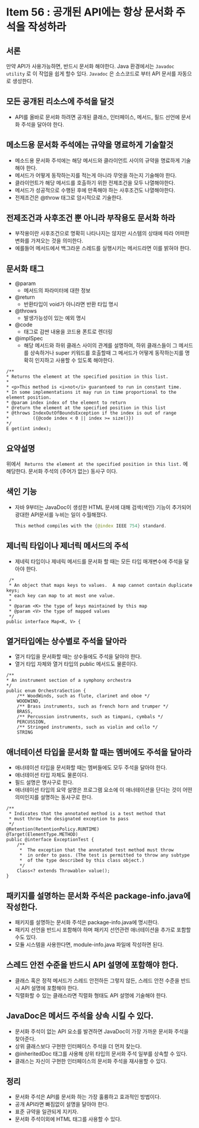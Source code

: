 # Item 56 : 공개된 API에는 항상 문서화 주석을 작성하라

## 서론

만약 API가 사용가능하면, 반드시 문서화 해야한다. Java 환경에서는 ```Javadoc utility``` 로 이 작업을 쉽게 할수 있다. ```Javadoc``` 은 소스코드로 부터 API 문서를 자동으로 생성한다. 

## 모든 공개된 리소스에 주석을 달것

- API를 올바로 문서화 하려면 공개된 클래스, 인터페이스, 메서드, 필드 선언에 문서화 주석을 달아야 한다.

## 메소드용 문서화 주석에는 규약을 명료하게 기술할것

- 메소드용 문서화 주석에는 해당 메서드와 클라이언트 사이의 규약을 명료하게 기술해야 한다.
- 메서드가 어떻게 동작하는지를 적는게 아니라 무엇을 하는지 기술해야 한다.
- 클라이언트가 해당 메서드를 호출하기 위한 전제조건을 모두 나열해야한다.
- 메서드가 성공적으로 수행된 후에 만족해야 하는 사후조건도 나열해야한다.
- 전제조건은 @throw 태그로 암시적으로 기술한다.

## 전제조건과 사후조건 뿐 아니라 부작용도 문서화 하라

- 부작용이란 사후조건으로 명확히 나타나지는 않지만 시스템의 상태에 따라 어떠한 변화를 가져오는 것을 의미한다.
- 예를들어 메서드에서 백그라운 스레드를 실행시키는 메서드라면 이를 밝혀야 한다.

## 문서화 태그

- @param
  - 메서드의 파라미터에 대한 정보
- @return
  - 반환타입이 void가 아니라면 반환 타입 명시
- @throws
  - 발생가능성이 있는 예외 명시
- @code
  - 태그로 감싼 내용을 코드용 폰트로 렌더링
- @implSpec
  - 해당 메서드와 하위 클래스 사이의 관계를 설명하여, 하위 클래스들이 그 메서드를 상속하거나 super 키워드를 호출할때 그 메서드가 어떻게 동작하는지를 명확히 인지하고 사용할 수 있도록 해야한다.

``` jaa
/**
* Returns the element at the specified position in this list.
*
* <p>This method is <i>not</i> guaranteed to run in constant time.
* In some implementations it may run in time proportional to the element position.
* @param index index of the element to return
* @return the element at the specified position in this list
* @throws IndexOutOfBoundsException if the index is out of range
*         ({@code index < 0 || index >= size()})
*/
E get(int index);
```

## 요약설명

위에서 ``` Returns the element at the specified position in this list.``` 에 해당한다. 문서화 주석의 (주어가 없는) 동사구 이다.

## 색인 기능

- 자바 9부터는 JavaDoc이 생성한 HTML 문서에 대해 검색(색인) 기능이 추가되어 광대한 API문서를 누비는 일이 수월해졌다.

  ``` java
  This method compiles with the {@index IEEE 754} standard.
  ```

## 제너릭 타입이나 제너릭 메서드의 주석

- 제네릭 타입이나 제네릭 메서드를 문서화 할 때는 모든 타입 매개변수에 주석을 달아야 한다.

```
 /* 
 * An object that maps keys to values.  A map cannot contain duplicate keys;
 * each key can map to at most one value.
 *
 * @param <K> the type of keys maintained by this map
 * @param <V> the type of mapped values
 */
public interface Map<K, V> {
```

## 열거타입에는 상수별로 주석을 달아라

- 열거 타입을 문서화할 때는 상수들에도 주석을 달아야 한다.
- 열거 타입 자체와 열거 타입의 public 메서드도 물론이다.

```
/**
* An instrument section of a symphony orchestra
*/
public enum OrchestraSection {
    /** WoodWinds, such as flute, clarinet and oboe */
    WOODWIND,
    /** Brass instruments, such as french horn and trumper */
    BRASS,
    /** Percussion instruments, such as timpani, cymbals */
    PERCUSSION,
    /** Stringed instruments, such as violin and cello */
    STRING
```

## 애너테이션 타입을 문서화 할 때는 멤버에도 주석을 달아라

- 애너테이션 타입을 문서화할 때는 멤버들에도 모두 주석을 달아야 한다.
- 애너테이션 타입 자체도 물론이다.
- 필드 설명은 명사구로 한다.
- 애너테이션 타입의 요약 설명은 프로그램 요소에 이 애너테이션을 단다는 것이 어떤 의미인지를 설명하는 동사구로 한다.

```
/**
 * Indicates that the annotated method is a test method that 
 * must throw the designated exception to pass
 */
@Retention(RetentionPolicy.RUNTIME)
@Target(ElementType.METHOD)
public @interface ExceptionTest {
    /**
     *  The exception that the annotated test method must throw
     *  in order to pass. (The test is permitted to throw any subtype
     *  of the type described by this class object.)
     */
    Class<? extends Throwable> value();
}
```

## 패키지를 설명하는 문서화 주석은 package-info.java에 작성한다.

- 패키지를 설명하는 문서화 주석은 package-info.java에 명시한다.
- 패키지 선언을 반드시 포함해야 하며 패키지 선언관련 애너테이션을 추가로 포함할 수도 있다.
- 모듈 시스템을 사용한다면, module-info.java 파일에 작성하면 된다.

## 스레드 안전 수준을 반드시 API 설명에 포함해야 한다.

- 클래스 혹은 정적 메서드가 스레드 안전하든 그렇지 않든, 스레드 안전 수준을 반드시 API 설명에 포함해야 한다.
- 직렬화할 수 있는 클래스라면 직렬화 형태도 API 설명에 기술해야 한다.

## JavaDoc은 메서드 주석을 상속 시킬 수 있다.

- 문서화 주석이 없는 API 요소를 발견하면 JavaDoc이 가장 가까운 문서화 주석을 찾아준다.
- 상위 클래스보다 구현한 인터페이스 주석을 더 먼저 찾는다.
- @inheritedDoc 태그를 사용해 상위 타입의 문서화 주석 일부를 상속할 수 있다.
- 클래스는 자신이 구현한 인터페이스의 문서화 주석을 재사용할 수 있다.

## 정리

- 문서화 주석은 API를 문서화 하는 가장 훌륭하고 효과적인 방법이다.
- 공개 API라면 빠짐없이 설명을 달아야 한다.
- 표준 규약을 일관되게 지키자.
- 문서화 주석이외에 HTML 태그를 사용할 수 있다.
